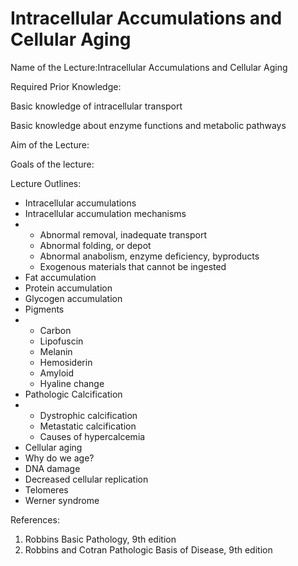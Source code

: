 # Intracellular Accumulations and Cellular Aging



Name of the Lecture:Intracellular Accumulations and Cellular Aging

Required Prior Knowledge:

Basic knowledge of intracellular transport

Basic knowledge about enzyme functions and metabolic pathways

Aim of the Lecture:

Goals of the lecture:

Lecture Outlines:

* Intracellular accumulations
* Intracellular accumulation mechanisms
* * Abnormal removal, inadequate transport
  * Abnormal folding, or depot
  * Abnormal anabolism, enzyme deficiency, byproducts
  * Exogenous materials that cannot be ingested
* Fat accumulation
* Protein accumulation
* Glycogen accumulation
* Pigments
* * Carbon
  * Lipofuscin
  * Melanin
  * Hemosiderin
  * Amyloid
  * Hyaline change
* Pathologic Calcification
* * Dystrophic calcification
  * Metastatic calcification
  * Causes of hypercalcemia
* Cellular aging
* Why do we age?
* DNA damage
* Decreased cellular replication
* Telomeres
* Werner syndrome

References:

1. Robbins Basic Pathology, 9th edition
2. Robbins and Cotran Pathologic Basis of Disease, 9th edition

